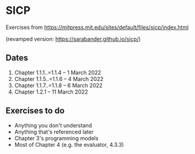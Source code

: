 # SICP

Exercises from https://mitpress.mit.edu/sites/default/files/sicp/index.html

(revamped version: https://sarabander.github.io/sicp/)

## Dates

1. Chapter 1.1.1..=1.1.4 – 1 March 2022
1. Chapter 1.1.5..=1.1.6 – 4 March 2022
1. Chapter 1.1.7..=1.1.8 – 6 March 2022
1. Chapter 1.2.1 – 11 March 2022

## Exercises to do

- Anything you don't understand
- Anything that's referenced later
- Chapter 3's programming models
- Most of Chapter 4 (e.g. the evaluator, 4.3.3)

